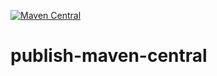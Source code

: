 [![Maven Central](https://img.shields.io/maven-central/v/com.github.kalokanand/algorithm.svg?label=Maven%20Central)](https://search.maven.org/search?q=g:%22com.github.kalokanand%22%20AND%20a:%22algorithm%22)
# publish-maven-central
